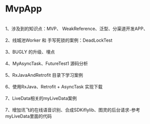 # MvpApp
<br/>1、涉及到的知识点：MVP、 WeakReference、泛型、分渠道开发APP、</br>
<br/>2、线城池Worker 和 手写死锁的案例：DeadLockTest</br>
<br/>3、BUGLY 的升级、埋点</br>
<br/>4、MyAsyncTask、FutureTest1 源码分析</br>
<br/>5、RxJavaAndRetrofit 目录下学习案例</br>
<br/>6、使用RxJava、Retrofit + AsyncTask 实现下载</br>
<br/>7、LiveData相关的myLiveData案例</br>
<br/>7、增加讯飞的在线语音识别、合成SDKiflylib、图灵的后台请求-参考myLiveData里面的代码</br>



